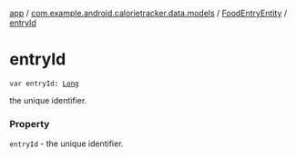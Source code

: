 [app](../../index.md) / [com.example.android.calorietracker.data.models](../index.md) / [FoodEntryEntity](index.md) / [entryId](./entry-id.md)

# entryId

`var entryId: `[`Long`](https://kotlinlang.org/api/latest/jvm/stdlib/kotlin/-long/index.html)

the unique identifier.

### Property

`entryId` - the unique identifier.